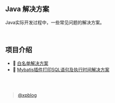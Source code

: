 ## Java 解决方案
Java实际开发过程中，一些常见问题的解决方案。

<br/>

## 项目介绍
- :raising_hand: [白名单解决方案](https://github.com/xpblog/JavaSolution/blob/main/S01.whitelist-solution)
- :eyes: [Mybatis插件打印SQL语句及执行时间解决方案](https://github.com/xpblog/JavaSolution/blob/main/S02.mybatis-print-log)

<br/>
<br/>

> [@xpblog](https://github.com/xpblog)
